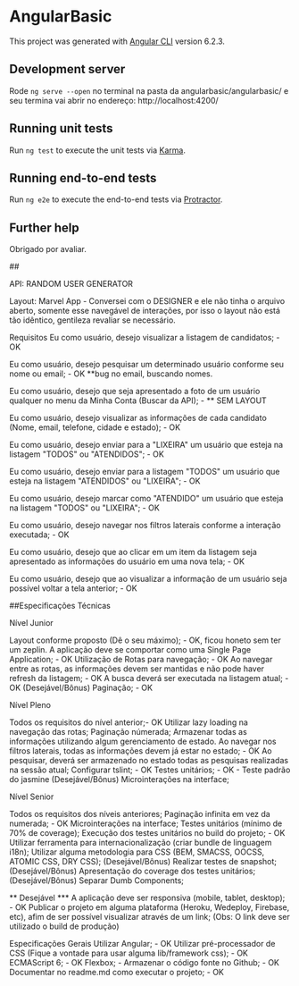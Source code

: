 # AngularBasic

This project was generated with [Angular CLI](https://github.com/angular/angular-cli) version 6.2.3.

## Development server

Rode `ng serve --open` no terminal na pasta da angularbasic/angularbasic/ e seu termina vai abrir no endereço: http://localhost:4200/


## Running unit tests

Run `ng test` to execute the unit tests via [Karma](https://karma-runner.github.io).


## Running end-to-end tests

Run `ng e2e` to execute the end-to-end tests via [Protractor](http://www.protractortest.org/).

## Further help

Obrigado por avaliar.



##<DesafioFrontend Angular />

API: RANDOM USER GENERATOR

Layout: Marvel App - Conversei com o DESIGNER e ele não tinha o arquivo aberto, somente esse navegável de interações, por isso o layout não está tão idêntico, gentileza revaliar se necessário.


Requisitos
Eu como usuário, desejo visualizar a listagem de candidatos; - OK

Eu como usuário, desejo pesquisar um determinado usuário conforme seu nome ou email; - OK **bug no email, buscando nomes.

Eu como usuário, desejo que seja apresentado a foto de um usuário qualquer no menu da Minha Conta (Buscar da API); - ** SEM LAYOUT

Eu como usuário, desejo visualizar as informações de cada candidato (Nome, email, telefone, cidade e estado); - OK

Eu como usuário, desejo enviar para a "LIXEIRA" um usuário que esteja na listagem "TODOS" ou "ATENDIDOS"; - OK

Eu como usuário, desejo enviar para a listagem "TODOS" um usuário que esteja na listagem "ATENDIDOS" ou "LIXEIRA"; - OK

Eu como usuário, desejo marcar como "ATENDIDO" um usuário que esteja na listagem "TODOS" ou "LIXEIRA"; - OK

Eu como usuário, desejo navegar nos filtros laterais conforme a interação executada; - OK

Eu como usuário, desejo que ao clicar em um item da listagem seja apresentado as informações do usuário em uma nova tela; - OK

Eu como usuário, desejo que ao visualizar a informação de um usuário seja possível voltar a tela anterior; - OK



##Especificações Técnicas

Nível Junior

Layout conforme proposto (Dê o seu máximo); - OK, ficou honeto sem ter um zeplin.
A aplicação deve se comportar como uma Single Page Application; - OK
Utilização de Rotas para navegação; - OK
Ao navegar entre as rotas, as informações devem ser mantidas e não pode haver refresh da listagem; - OK
A busca deverá ser executada na listagem atual; - OK
(Desejável/Bônus) Paginação; - OK


Nível Pleno

Todos os requisitos do nível anterior;- OK
Utilizar lazy loading na navegação das rotas;
Paginação númerada;
Armazenar todas as informações utilizando algum gerenciamento de estado.
Ao navegar nos filtros laterais, todas as informações devem já estar no estado; - OK
Ao pesquisar, deverá ser armazenado no estado todas as pesquisas realizadas na sessão atual;
Configurar tslint; - OK
Testes unitários; - OK - Teste padrão do jasmine
(Desejável/Bônus) Microinterações na interface;

Nível Senior

Todos os requisitos dos níveis anteriores;
Paginação infinita em vez da numerada; - OK
Microinterações na interface;
Testes unitários (mínimo de 70% de coverage);
Execução dos testes unitários no build do projeto; - OK
Utilizar ferramenta para internacionalização (criar bundle de linguagem i18n);
Utilizar alguma metodologia para CSS (BEM, SMACSS, OOCSS, ATOMIC CSS, DRY CSS);
(Desejável/Bônus) Realizar testes de snapshot; 
(Desejável/Bônus) Apresentação do coverage dos testes unitários;
(Desejável/Bônus) Separar Dumb Components;

** Desejável ***
A aplicação deve ser responsiva (mobile, tablet, desktop); - OK
Publicar o projeto em alguma plataforma (Heroku, Wedeploy, Firebase, etc), afim de ser possível visualizar através de um link; (Obs: O link deve ser utilizado o build de produção)

Especificações Gerais
Utilizar Angular; - OK
Utilizar pré-processador de CSS (Fique a vontade para usar alguma lib/framework css); - OK
ECMAScript 6; - OK
Flexbox; - 
Armazenar o código fonte no Github; - OK
Documentar no readme.md como executar o projeto; - OK

